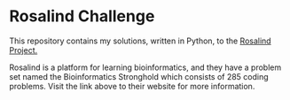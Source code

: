 # Rosalind Challenge
This repository contains my solutions, written in Python, to the [Rosalind Project.](http://rosalind.info/problems/locations/)  

Rosalind is a platform for learning bioinformatics, and they have a problem set named the Bioinformatics Stronghold which consists of 285 coding problems. Visit the link above to their website for more information.
